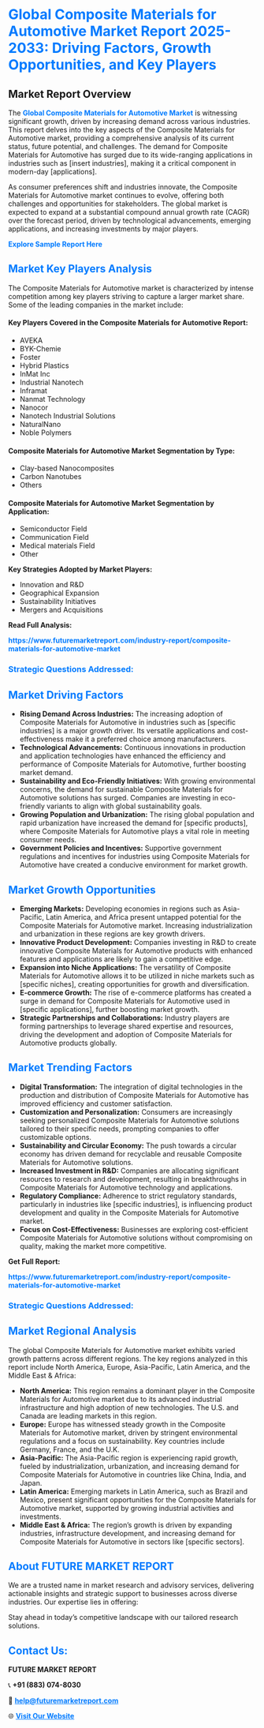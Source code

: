<h1 style="color: #007BFF;">Global Composite Materials for Automotive Market Report 2025-2033: Driving Factors, Growth Opportunities, and Key Players</h1>

<section id="overview">
<h2>Market Report Overview</h2>
<p>The <a href="https://www.futuremarketreport.com/industry-report/composite-materials-for-automotive-market" style="color: #007BFF; text-decoration: none;"><strong>Global Composite Materials for Automotive Market</strong></a> is witnessing significant growth, driven by increasing demand across various industries. This report delves into the key aspects of the Composite Materials for Automotive market, providing a comprehensive analysis of its current status, future potential, and challenges. The demand for Composite Materials for Automotive has surged due to its wide-ranging applications in industries such as [insert industries], making it a critical component in modern-day [applications].</p>
<p>As consumer preferences shift and industries innovate, the Composite Materials for Automotive market continues to evolve, offering both challenges and opportunities for stakeholders. The global market is expected to expand at a substantial compound annual growth rate (CAGR) over the forecast period, driven by technological advancements, emerging applications, and increasing investments by major players.</p>
</section>

<section id="overview">
<p><a href="https://www.futuremarketreport.com/request-sample/reportId=35269" style="color: #007BFF; text-decoration: none;"><strong>Explore Sample Report Here</strong></a></p>
</section>

<section id="key-players">
<h2 style="color: #007BFF;">Market Key Players Analysis</h2>
<p>The Composite Materials for Automotive market is characterized by intense competition among key players striving to capture a larger market share. Some of the leading companies in the market include:</p>
<h4>Key Players Covered in the Composite Materials for Automotive Report:</h4>
<ul><li>AVEKA</li><li>BYK-Chemie</li><li>Foster</li><li>Hybrid Plastics</li><li>InMat Inc</li><li>Industrial Nanotech</li><li>Inframat</li><li>Nanmat Technology</li><li>Nanocor</li><li>Nanotech Industrial Solutions</li><li>NaturalNano</li><li>Noble Polymers</li></ul>
<h4>Composite Materials for Automotive Market Segmentation by Type:</h4>
<ul><li>Clay-based Nanocomposites</li><li>Carbon Nanotubes</li><li>Others</li></ul>

<h4>Composite Materials for Automotive Market Segmentation by Application:</h4>
<ul><li>Semiconductor Field</li><li>Communication Field</li><li>Medical materials Field</li><li>Other</li></ul>
<p><strong>Key Strategies Adopted by Market Players:</strong></p>
<ul>
<li>Innovation and R&D</li>
<li>Geographical Expansion</li>
<li>Sustainability Initiatives</li>
<li>Mergers and Acquisitions</li>
</ul>
</section>

<section>
<p><strong>Read Full Analysis: </strong></p><a href="https://www.futuremarketreport.com/industry-report/composite-materials-for-automotive-market" style="color: #007BFF; text-decoration: none;"><strong>https://www.futuremarketreport.com/industry-report/composite-materials-for-automotive-market</strong></a>
<h3 style="color: #007BFF;">Strategic Questions Addressed:</h3>
</section>

<section id="driving-factors">
<h2 style="color: #007BFF;">Market Driving Factors</h2>
<ul>
<li><strong>Rising Demand Across Industries:</strong> The increasing adoption of Composite Materials for Automotive in industries such as [specific industries] is a major growth driver. Its versatile applications and cost-effectiveness make it a preferred choice among manufacturers.</li>
<li><strong>Technological Advancements:</strong> Continuous innovations in production and application technologies have enhanced the efficiency and performance of Composite Materials for Automotive, further boosting market demand.</li>
<li><strong>Sustainability and Eco-Friendly Initiatives:</strong> With growing environmental concerns, the demand for sustainable Composite Materials for Automotive solutions has surged. Companies are investing in eco-friendly variants to align with global sustainability goals.</li>
<li><strong>Growing Population and Urbanization:</strong> The rising global population and rapid urbanization have increased the demand for [specific products], where Composite Materials for Automotive plays a vital role in meeting consumer needs.</li>
<li><strong>Government Policies and Incentives:</strong> Supportive government regulations and incentives for industries using Composite Materials for Automotive have created a conducive environment for market growth.</li>
</ul>
</section>

<section id="growth-opportunities">
<h2 style="color: #007BFF;">Market Growth Opportunities</h2>
<ul>
<li><strong>Emerging Markets:</strong> Developing economies in regions such as Asia-Pacific, Latin America, and Africa present untapped potential for the Composite Materials for Automotive market. Increasing industrialization and urbanization in these regions are key growth drivers.</li>
<li><strong>Innovative Product Development:</strong> Companies investing in R&D to create innovative Composite Materials for Automotive products with enhanced features and applications are likely to gain a competitive edge.</li>
<li><strong>Expansion into Niche Applications:</strong> The versatility of Composite Materials for Automotive allows it to be utilized in niche markets such as [specific niches], creating opportunities for growth and diversification.</li>
<li><strong>E-commerce Growth:</strong> The rise of e-commerce platforms has created a surge in demand for Composite Materials for Automotive used in [specific applications], further boosting market growth.</li>
<li><strong>Strategic Partnerships and Collaborations:</strong> Industry players are forming partnerships to leverage shared expertise and resources, driving the development and adoption of Composite Materials for Automotive products globally.</li>
</ul>
</section>

<section id="trending-factors">
<h2 style="color: #007BFF;">Market Trending Factors</h2>
<ul>
<li><strong>Digital Transformation:</strong> The integration of digital technologies in the production and distribution of Composite Materials for Automotive has improved efficiency and customer satisfaction.</li>
<li><strong>Customization and Personalization:</strong> Consumers are increasingly seeking personalized Composite Materials for Automotive solutions tailored to their specific needs, prompting companies to offer customizable options.</li>
<li><strong>Sustainability and Circular Economy:</strong> The push towards a circular economy has driven demand for recyclable and reusable Composite Materials for Automotive solutions.</li>
<li><strong>Increased Investment in R&D:</strong> Companies are allocating significant resources to research and development, resulting in breakthroughs in Composite Materials for Automotive technology and applications.</li>
<li><strong>Regulatory Compliance:</strong> Adherence to strict regulatory standards, particularly in industries like [specific industries], is influencing product development and quality in the Composite Materials for Automotive market.</li>
<li><strong>Focus on Cost-Effectiveness:</strong> Businesses are exploring cost-efficient Composite Materials for Automotive solutions without compromising on quality, making the market more competitive.</li>
</ul>
</section>

<section>
<p><strong>Get Full Report: </strong></p><a href="https://www.futuremarketreport.com/industry-report/composite-materials-for-automotive-market" style="color: #007BFF; text-decoration: none;"><strong>https://www.futuremarketreport.com/industry-report/composite-materials-for-automotive-market</strong></a>
<h3 style="color: #007BFF;">Strategic Questions Addressed:</h3>
</section>


<section id="regional-analysis">
<h2 style="color: #007BFF;">Market Regional Analysis</h2>
<p>The global Composite Materials for Automotive market exhibits varied growth patterns across different regions. The key regions analyzed in this report include North America, Europe, Asia-Pacific, Latin America, and the Middle East & Africa:</p>
<ul>
<li><strong>North America:</strong> This region remains a dominant player in the Composite Materials for Automotive market due to its advanced industrial infrastructure and high adoption of new technologies. The U.S. and Canada are leading markets in this region.</li>
<li><strong>Europe:</strong> Europe has witnessed steady growth in the Composite Materials for Automotive market, driven by stringent environmental regulations and a focus on sustainability. Key countries include Germany, France, and the U.K.</li>
<li><strong>Asia-Pacific:</strong> The Asia-Pacific region is experiencing rapid growth, fueled by industrialization, urbanization, and increasing demand for Composite Materials for Automotive in countries like China, India, and Japan.</li>
<li><strong>Latin America:</strong> Emerging markets in Latin America, such as Brazil and Mexico, present significant opportunities for the Composite Materials for Automotive market, supported by growing industrial activities and investments.</li>
<li><strong>Middle East & Africa:</strong> The region’s growth is driven by expanding industries, infrastructure development, and increasing demand for Composite Materials for Automotive in sectors like [specific sectors].</li>
</ul>
</section>

<footer>
<h2 style="color: #007BFF;">About FUTURE MARKET REPORT</h2>
<p>We are a trusted name in market research and advisory services, delivering actionable insights and strategic support to businesses across diverse industries. Our expertise lies in offering:</p>

<p>Stay ahead in today’s competitive landscape with our tailored research solutions.</p>

<h2 style="color: #007BFF;">Contact Us:</h2>
<p><strong>FUTURE MARKET REPORT</strong></p>
<p>📞 <strong>+91 (883) 074-8030</strong></p>
<p>📧 <strong><a href="mailto:help@futuremarketreport.com" style="color: #007BFF;">help@futuremarketreport.com</a></strong></p>
<p>🌐 <strong><a href="https://www.futuremarketreport.com/" style="color: #007BFF;">Visit Our Website</a></strong></p>
</footer>